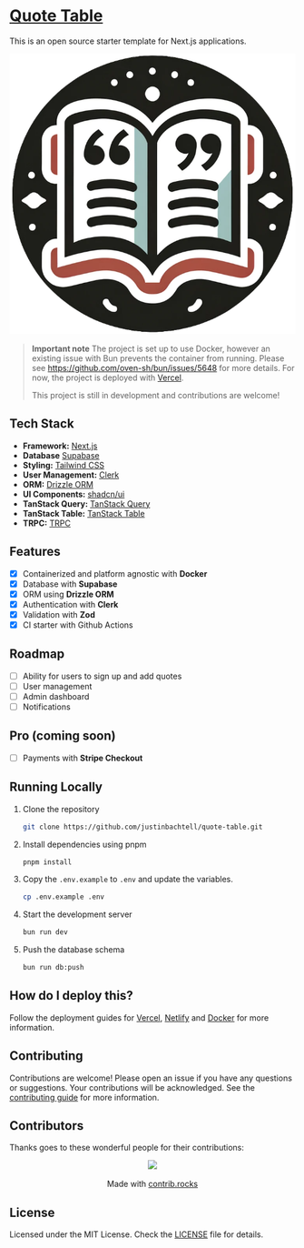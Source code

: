 # [Quote Table](https://quote-table.justinbachtell.com/)

This is an open source starter template for Next.js applications.

[![Quote Library](./public/images/quote-library-icon.png)](https://quote-library.justinbachtell.com/)

> **Important note**
> The project is set up to use Docker, however an existing issue with Bun prevents the container from running. Please see https://github.com/oven-sh/bun/issues/5648 for more details. For now, the project is deployed with [Vercel](https://vercel.com).
>
> This project is still in development and contributions are welcome!

## Tech Stack

- **Framework:** [Next.js](https://nextjs.org)
- **Database** [Supabase](https://supabase.com)
- **Styling:** [Tailwind CSS](https://tailwindcss.com)
- **User Management:** [Clerk](https://clerk.com)
- **ORM:** [Drizzle ORM](https://orm.drizzle.team)
- **UI Components:** [shadcn/ui](https://ui.shadcn.com)
- **TanStack Query:** [TanStack Query](https://tanstack.com/query/latest)
- **TanStack Table:** [TanStack Table](https://tanstack.com/table/latest)
- **TRPC:** [TRPC](https://trpc.io/)

## Features

- [x] Containerized and platform agnostic with **Docker**
- [x] Database with **Supabase**
- [x] ORM using **Drizzle ORM**
- [x] Authentication with **Clerk**
- [x] Validation with **Zod**
- [x] CI starter with Github Actions

## Roadmap

- [ ] Ability for users to sign up and add quotes
- [ ] User management
- [ ] Admin dashboard
- [ ] Notifications

## Pro (coming soon)

- [ ] Payments with **Stripe Checkout**

## Running Locally

1. Clone the repository

   ```bash
   git clone https://github.com/justinbachtell/quote-table.git
   ```

2. Install dependencies using pnpm

   ```bash
   pnpm install
   ```

3. Copy the `.env.example` to `.env` and update the variables.

   ```bash
   cp .env.example .env
   ```

4. Start the development server

   ```bash
   bun run dev
   ```

5. Push the database schema

   ```bash
   bun run db:push
   ```

## How do I deploy this?

Follow the deployment guides for [Vercel](https://create.t3.gg/en/deployment/vercel), [Netlify](https://create.t3.gg/en/deployment/netlify) and [Docker](https://create.t3.gg/en/deployment/docker) for more information.

## Contributing

Contributions are welcome! Please open an issue if you have any questions or suggestions. Your contributions will be acknowledged. See the [contributing guide](./CONTRIBUTING.md) for more information.

## Contributors

Thanks goes to these wonderful people for their contributions:

<p align="center">
<a href="https://github.com/justinbachtell/quote-table/graphs/contributors">
  <img src="https://contrib.rocks/image?repo=justinbachtell/quote-table" />
</a>
</p>

<p align="center">
 Made with <a rel="noopener noreferrer" target="_blank" href="https://contrib.rocks">contrib.rocks</a>
</p>

## License

Licensed under the MIT License. Check the [LICENSE](./LICENSE.md) file for details.
